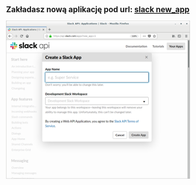 ## Zakładasz nową aplikację pod url: [slack new_app](https://api.slack.com/apps?new_app=1)

![01. Create a slack app](01-create-a-slack-app.png)
